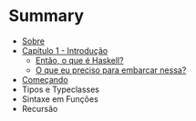 # Summary

* [Sobre](README.md)
* [Capítulo 1 - Introdução](cap01-introducao/cap01-part01.md)
   * [Então, o que é Haskell?](cap01-introducao/cap01-part02.md)
   * [O que eu preciso para embarcar nessa?](cap01-introducao/cap01-part03.md)
* [Começando](comecando.md)
* Tipos e Typeclasses
* Sintaxe em Funções
* Recursão

